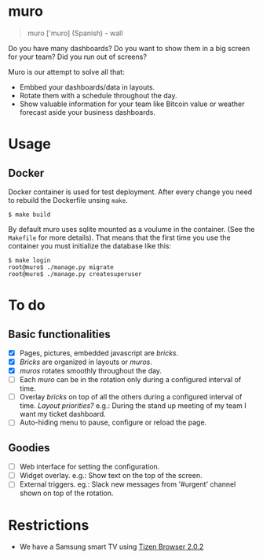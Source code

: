 ﻿# muro

> muro ['muro] (Spanish) - wall

Do you have many dashboards? Do you want to show them in a big screen for your
team? Did you run out of screens?

Muro is our attempt to solve all that:

- Embbed your dashboards/data in layouts.
- Rotate them with a schedule throughout the day.
- Show valuable information for your team like Bitcoin value or weather forecast
  aside your business dashboards.

# Usage

## Docker

Docker container is used for test deployment. After every change you need to
rebuild the Dockerfile unsing `make`.

```
$ make build
```

By default muro uses sqlite mounted as a voulume in the container. (See the
`Makefile` for more details). That means that the first time you use the
container you must initialize the database like this:
```
$ make login
root@muro$ ./manage.py migrate
root@muro$ ./manage.py createsuperuser
```

# To do 

## Basic functionalities

- [x] Pages, pictures, embedded javascript are _bricks_.
- [x] _Bricks_ are organized in layouts or _muros_.
- [x] _muros_ rotates smoothly throughout the day.
- [ ] Each _muro_ can be in the rotation only during a configured interval of 
    time.
- [ ] Overlay _bricks_ on top of all the others during a 
    configured interval of time. _Layout priorities?_
    e.g.: During the stand up meeting of my team I want my ticket dashboard.
- [ ] Auto-hiding menu to pause, configure or reload the page.

## Goodies

- [ ] Web interface for setting the configuration.
- [ ] Widget overlay.
    e.g.: Show text on the top of the screen.
- [ ] External triggers.
    eg.: Slack new messages from '#urgent' channel shown on top of the rotation.

# Restrictions

- We have a Samsung smart TV using [Tizen Browser 2.0.2](https://developer.tizen.org/development/guides)
